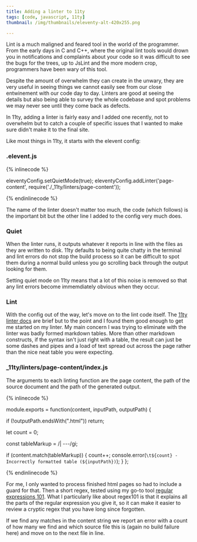 ```yaml
---
title: Adding a linter to 11ty
tags: [code, javascript, 11ty]
thumbnail: /img/thumbnails/eleventy-alt-420x255.png

---
```


Lint is a much maligned and feared tool in the world of the programmer. From the early days in C and C++, where
the original lint tools would drown you in notifications and complaints about your code so it was difficult to see
the bugs for the trees, up to JsLint and the more modern crop, programmers have been wary of this tool.

Despite the amount of overwhelm they can create in the unwary, they are very useful in seeing things we cannot
easily see from our close entwinement with our code day to day. Linters are good at seeing the details but also
being able to survey the whole codebase and spot problems we may never see until they come back as defects.

In 11ty, adding a linter is fairly easy and I added one recently, not to overwhelm but to catch a couple of specific
issues that I wanted to make sure didn't make it to the final site.

Like most things in 11ty, it starts with the elevent config:

### .elevent.js

{% inlinecode %}

eleventyConfig.setQuietMode(true);
eleventyConfig.addLinter('page-content', require('./\_11ty/linters/page-content'));

{% endinlinecode %}

The name of the linter doesn't matter too much, the code (which follows) is the important bit but
the other line I added to the config very much does.

### Quiet

When the linter runs, it outputs whatever it reports
in line with the files as they are written to disk. 11ty defaults to being quite chatty in the terminal
and lint errors do not stop the build process so it can be difficult to spot them during a normal build
unless you go scrolling back through the output looking for them.

Setting quiet mode on 11ty means that a lot of this noise is removed so that any lint errors become immemdiately
obvious when they occur.

### Lint

With the config out of the way, let's move on to the lint code itself. The [11ty linter docs](https://www.11ty.dev/docs/config/#linters)
are brief but to the point and I found them good enough to get me started on my linter. My main concern I was
trying to eliminate with the linter was badly formed markdown tables. More than other markdown constructs, if the syntax
isn't just right with a table, the result can just be some dashes and pipes and a load of text spread out across the page
rather than the nice neat table you were expecting.

### \_11ty/linters/page-content/index.js

The arguments to each linting function are the page content, the path of the source document and the path
of the generated output.

{% inlinecode %}

module.exports = function(content, inputPath, outputPath) {

  if (!outputPath.endsWith(".html")) return;

  let count = 0;

  const tableMarkup = /\| ---/gi;

  if (content.match(tableMarkup)) {
    count++;
    console.error(`\t${count} - Incorrectly formatted table (${inputPath})`);
  }
};

{% endinlinecode %}

For me, I only wanted to process finished html pages so had to include a guard for that. Then a
short regex, tested using my go-to tool [regular expressions 101](https://regex101.com). What
I particularly like about regex101 is that it explains all the parts of the regular expression
you give it, so it can make it easier to review a cryptic regex that you have long since forgotten.

If we find any matches in the content string we report an error with a count of how many we find and
which source file this is (again no build failure here) and move on to the next file in line.
